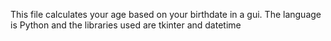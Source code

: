 This file calculates your age based on your birthdate in a gui.
The language is Python and the libraries used are tkinter and datetime
